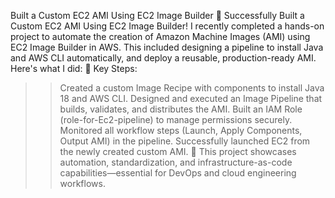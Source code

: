 
Built a Custom EC2 AMI Using EC2 Image Builder
🚀 Successfully Built a Custom EC2 AMI Using EC2 Image Builder!
I recently completed a hands-on project to automate the creation of Amazon Machine Images (AMI) using EC2 Image Builder in AWS. This included designing a pipeline to install Java and AWS CLI automatically, and deploy a reusable, production-ready AMI. Here's what I did:
🔧 Key Steps:
>>Created a custom Image Recipe with components to install Java 18 and AWS CLI.
>>Designed and executed an Image Pipeline that builds, validates, and distributes the AMI.
>>Built an IAM Role (role-for-Ec2-pipeline) to manage permissions securely.
>>Monitored all workflow steps (Launch, Apply Components, Output AMI) in the pipeline.
>>Successfully launched EC2 from the newly created custom AMI.
📌 This project showcases automation, standardization, and infrastructure-as-code capabilities—essential for DevOps and cloud engineering workflows.
